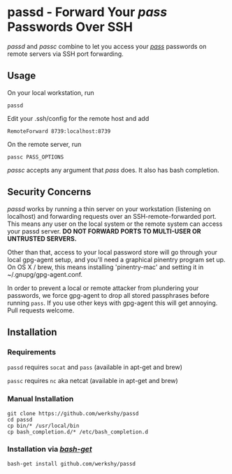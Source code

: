 # passd - Forward Your _pass_ Passwords Over SSH

_passd_ and _passc_ combine to let you access your
[_pass_](http://www.passwordstore.org/) passwords on remote servers via SSH port
forwarding.

## Usage

On your local workstation, run

    passd

Edit your .ssh/config for the remote host and add

    RemoteForward 8739:localhost:8739

On the remote server, run

    passc PASS_OPTIONS

_passc_ accepts any argument that _pass_ does. It also has bash completion.

## Security Concerns

_passd_ works by running a thin server on your workstation (listening on
localhost) and forwarding requests over an SSH-remote-forwarded port. This means
any user on the local system or the remote system can access your passd server.
__DO NOT FORWARD PORTS TO MULTI-USER OR UNTRUSTED SERVERS.__

Other than that, access to your local password store will go through your local
gpg-agent setup, and you'll need a graphical pinentry program set up.
On OS X / brew, this means installing 'pinentry-mac' and setting it in
~/.gnupg/gpg-agent.conf.

In order to prevent a local or remote attacker from plundering your passwords,
we force gpg-agent to drop all stored passphrases before running `pass`. If you
use other keys with gpg-agent this will get annoying. Pull requests welcome.

## Installation

### Requirements

`passd` requires `socat` and `pass` (available in apt-get and brew)

`passc` requires `nc` aka netcat (available in apt-get and brew)

### Manual Installation

    git clone https://github.com/werkshy/passd
	cd passd
	cp bin/* /usr/local/bin
	cp bash_completion.d/* /etc/bash_completion.d

### Installation via [_bash-get_](https://github.com/werkshy/bash-get)

	bash-get install github.com/werkshy/passd

